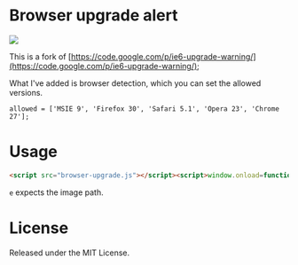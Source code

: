 # Browser upgrade alert

![](https://github.com/miguelmota/browser-upgrade/blob/master/screenshot.png)

This is a fork of [https://code.google.com/p/ie6-upgrade-warning/](https://code.google.com/p/ie6-upgrade-warning/);

What I've added is browser detection, which you can set the allowed versions.

```
allowed = ['MSIE 9', 'Firefox 30', 'Safari 5.1', 'Opera 23', 'Chrome 27'];
```

# Usage

```html
<script src="browser-upgrade.js"></script><script>window.onload=function(){e('./')}</script>
```

`e` expects the image path.

# License

Released under the MIT License.

